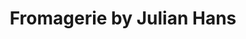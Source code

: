 ---
title: "Fromagerie by Julian Hans"
url: /le-vesinet/fromagerie-by-julian-hans/
shop: fromage
---